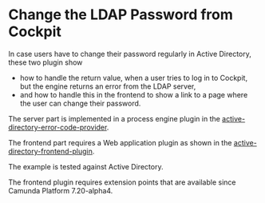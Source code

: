 # Change the LDAP Password from Cockpit

In case users have to change their password regularly in Active Directory, these
two plugin show

- how to handle the return value, when a user tries to log in to Cockpit, but
  the engine returns an error from the LDAP server,
- and how to handle this in the frontend to show a link to a page where the user
  can change their password.

The server part is implemented in a process engine plugin in the
[active-directory-error-code-provider](active-directory-error-code-provider/).

The frontend part requires a Web application plugin as shown in the
[active-directory-frontend-plugin](active-directory-frontend-plugin/).

The example is tested against Active Directory.

The frontend plugin requires extension points that are available since Camunda
Platform 7.20-alpha4.
